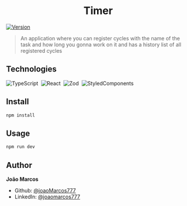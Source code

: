 <h1 align="center">Timer</h1>
<p>
  <a href="https://www.npmjs.com/package/timer" target="_blank">
    <img alt="Version" src="https://img.shields.io/npm/v/timer.svg">
  </a>
</p>

> An application where you can register cycles with the name of the task and how long you gonna work on it and has a history list of all registered cycles

## Technologies

![TypeScript](https://img.shields.io/badge/-TypeScript-05122A?style=flat&logo=typescript)&nbsp;
![React](https://img.shields.io/badge/-React-05122A?style=flat&logo=react)&nbsp;
![Zod](https://img.shields.io/badge/-Zod-05122A?style=flat&logo=zod)&nbsp;
![StyledComponents](https://img.shields.io/badge/-StyledComponents-05122A?style=flat&logo=styled-components)&nbsp;

## Install

```sh
npm install
```

## Usage

```sh
npm run dev
```

## Author

**João Marcos**

- Github: [@joaoMarcos777](https://github.com/joaoMarcos777)
- LinkedIn: [@joaomarcos777](https://linkedin.com/in/joaomarcos777)
